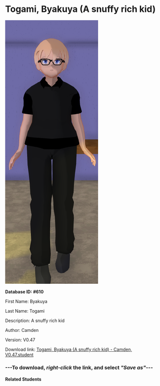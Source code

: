 # Togami, Byakuya (A snuffy rich kid)

<img src="Files/Togami, Byakuya (A snuffy rich kid).png" title="Togami, Byakuya (A snuffy rich kid) - Camden, V0.47">

**Database ID: #610**

First Name: Byakuya

Last Name: Togami

Description: A snuffy rich kid

Author: Camden

Version: V0.47

Download link: <a href="https://raw.githubusercontent.com/Arbiter1223/Daigaku-Gurashi-Custom-Students/master/Students/Files/Togami%2C%20Byakuya%20(A%20snuffy%20rich%20kid)%20-%20Camden%2C%20V0.47.student">Togami, Byakuya (A snuffy rich kid) - Camden, V0.47.student</a>

### ---**To download, _right-click_ the link, and select _"Save as"_**---

#### Related Students


